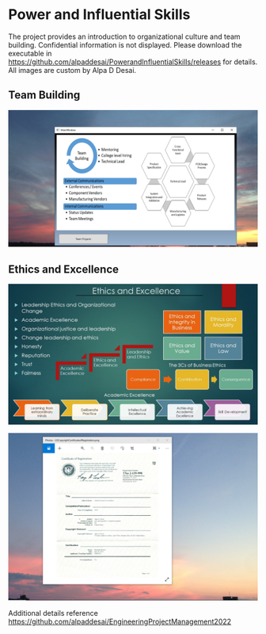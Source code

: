 # Power and Influential Skills
The project provides an introduction to organizational culture and team building. Confidential information is not displayed.  Please download the executable in https://github.com/alpaddesai/PowerandInfluentialSkills/releases for details. All images are custom by Alpa D Desai.

## Team Building
![image](TeamBuilding.png)

## Ethics and Excellence
![image](Ethics.jpg)

![image](USCopyrightCertificate.png)

Additional details reference https://github.com/alpaddesai/EngineeringProjectManagement2022 
